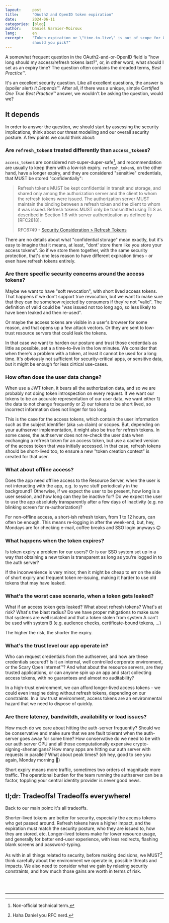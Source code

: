 ```yaml
---
layout:     post
title:      "OAuth2 and OpenID token expiration"
date:       2024-06-11
categories: [blog]
author:     Daniel Garnier-Moiroux
lang:       en
excerpt:    "Token expiration or \"time-to-live\" is out of scope for OAuth2 and OpenID spec. What
            should you pick?"
---
```


A somewhat frequent question in the OAuth2-and-or-OpenID field is "how long should my access/refresh
tokens last?", or, in other word, what should I set as an expiry time? The question often contains
the dreaded terms, _Best Practice™_.

It's an excellent security question. Like all excellent questions, the answer is (spoiler alert) _It
Depends™_. After all, if there was a unique, simple _Certified One True Best Practice™_ answer, we
wouldn't be asking the question, would we?


## It depends

In order to answer the question, we should start by assessing the security implications, think about
our threat modelling and our overall security posture. A few points we could think about:


### Are `refresh_token`s treated differently than `access_token`s?

`access_token`s are considered not-super-duper-safe[^1], and recommendation are usually to keep them
with a low-ish expiry. `refresh_token`s, on the other hand, have a longer expiry, and they are
considered "sensitive" credentials, that MUST be stored "confidentially":

> Refresh tokens MUST be kept confidential in transit and storage, and
> shared only among the authorization server and the client to whom the
> refresh tokens were issued.  The authorization server MUST maintain
> the binding between a refresh token and the client to whom it was
> issued.  Refresh tokens MUST only be transmitted using TLS as
> described in Section 1.6 with server authentication as defined by
> [RFC2818].
>
> RFC6749 - [Security Consideration > Refresh Tokens](https://www.rfc-editor.org/rfc/rfc6749.html#section-10.4)

There are no details about what "confidential storage" mean exactly, but it's easy to imagine that
it means, at least, "dont' store them like you store your access tokens". So if we store them
together, with the same security protection, that's one less reason to have different expiration
times - or even have refresh tokens entirely.


### Are there specific security concerns around the access tokens?

Maybe we want to have "soft revocation", with short lived access tokens. That happens if we don't
support true revocation, but we want to make sure that they can be somehow rejected by consumers if
they're not "valid". The definition of valid could be "was issued not too long ago, so less likely
to have been leaked and then re-used".

Or maybe the access tokens are visible in a user's browser for some reason, and that opens up a few
attack vectors. Or they are sent to low-trust resource servers that could leak the tokens.

In that case we want to harden our posture and trust those credentials as little as possible, set a
a time-to-live in the low minutes. We consider that when there's a problem with a token, at least it
cannot be used for a long time. It's obviously not sufficient for security-critical apps, or
sensitive data, but it might be enough for less cirtical use-cases.


### How often does the user data change?

When use a JWT token, it bears all the authorization data, and so we are probably not doing token
introspection on every request. If we want our tokens to be an accurate representation of our user
data, we want either 1) the data to not change frequently or 2) our tokens to be short lived, so
incorrect information does not linger for too long.

This is the case for the access tokens, which contain the user information such as the subject
identifier (aka `sub` claim) or scopes. But, depending on your authserver implementation, it might
also be true for refresh tokens. In some cases, the authserver does not re-check the user data when
exchanging a refresh token for an access token, but use a cached version of the access token that
was initially accessed. In that case, refresh tokens should be short-lived too, to ensure a new
"token creation context" is created for that user.


### What about offline access?

Does the app need offline access to the Resource Server, when the user is not interacting with the
app, e.g. to sync stuff periodically in the background? Otherwise, if we expect the user to be
present, how long is a user session, and how long can they be inactive for? Do we expect the user to
use the app absolutely transparently after a few days of inactivity (e.g. no blinking screen for
re-authorization)?

For non-offline access, a short-ish refresh token, from 1 to 12 hours, can often be enough. This
means re-logging in after the week-end, but, hey, Mondays are for checking e-mail, coffee breaks and
SSO login anyways 🙃️


### What happens when the token expires?

Is token expiry a problem for our users? Or is our SSO system set up in a way that obtaining a new
token is transparent as long as you're logged in to the auth server?

If the inconvenience is very minor, then it might be cheap to err on the side of short expiry and
frequent token re-issuing, making it harder to use old tokens that may have leaked.


### What's the worst case scenario, when a token gets leaked?

What if an access token gets leaked? What about refresh tokens? What's at risk? What's the blast
radius? Do we have proper mitigations to make sure that systems are well isolated and that a token
stolen from system A can't be used with system B (e.g. audience checks, certificate-bound tokens,
...)

The higher the risk, the shorter the expiry.


### What's the trust level our app operate in?

Who can request credentials from the authserver, and how are these credentials secured? Is it an
internal, well controlled corporate environment, or the Scary Open Internet™? And what about the
resource servers, are they trusted applications, or can anyone spin up an app and start collecting
access tokens, with no guarantees and almost no auditability?

In a high-trust environment, we can afford longer-lived access tokens - we could even imagine doing
without refresh tokens, depending on our constraints. In a low trust environment, access tokens are
an environmental hazard that we need to dispose of quickly.


### Are there latency, bandwitdh, availability or load issues?

How much do we care about hitting the auth-server frequently? Should we be conservative and make
sure that we are fault tolerant when the auth-server goes away for some time? How conservative do we
need to be with our auth server CPU and all those computationally expensive
crypto-signing-shenanigans? How many apps are hitting our auth server with requests in parallel?
What about peak times? (oh hey, good to see you again, Monday morning 👋️)

Short expiry means more traffic, sometimes two orders of magnitude more traffic. The operational
burden for the team running the authserver can be a factor, toppling your central identity provider
is never good news.


## tl;dr: Tradeoffs! Tradeoffs everywhere!

Back to our main point: it's all tradeoffs.

Shorter-lived tokens are better for security, especially the access tokens who get passed around.
Refresh tokens have a higher impact, and the expiration must match the security posture, who they
are issued to, how they are stored, etc. Longer-lived tokens make for lower resource usage, and
generally for better end-user experience, with less redirects, flashing blank screens and
password-typing.

As with in all things related to security, before making decisions, we MUST[^2] think carefully
about the environment we operate in, possible threats and impacts. We also need to consider what we
gain by relaxing security constraints, and how much those gains are worth in terms of risk.

<br>
<br>

---
[^1]: Non-official technical term.
[^2]: Haha Daniel you RFC nerd.
